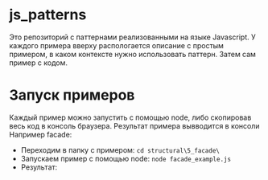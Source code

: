 # js_patterns
Это репозиторий с паттернами реализованными на языке Javascript.
У каждого примера вверху распологается описание с простым примером, в каком контексте нужно использовать паттерн. Затем сам пример с кодом.

# Запуск примеров
Каждый пример можно запустить с помощью node, либо скопировав весь код в консоль браузера. Результат примера вывводится в консоли
Например facade:
* Переходим в папку с примером:
`cd structural\5_facade\`
* Запускаем пример с помощью node:
`node facade_example.js`
* Результат: 
